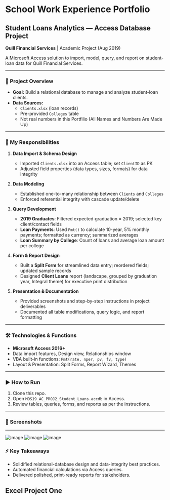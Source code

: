 # School Work Experience Portfolio

## Student Loans Analytics — Access Database Project

**Quill Financial Services** | Academic Project (Aug 2019)

A Microsoft Access solution to import, model, query, and report on student-loan data for Quill Financial Services.

---

### 🚀 Project Overview

- **Goal:** Build a relational database to manage and analyze student-loan clients.
- **Data Sources:**  
  - `Clients.xlsx` (loan records)  
  - Pre-provided `Colleges` table
  - Not real numbers in this Portfilio (All Names and Numbers Are Made Up)

---

### 💼 My Responsibilities

1. **Data Import & Schema Design**  
   - Imported `Clients.xlsx` into an Access table; set `ClientID` as PK  
   - Adjusted field properties (data types, sizes, formats) for data integrity  

2. **Data Modeling**  
   - Established one-to-many relationship between `Clients` and `Colleges`  
   - Enforced referential integrity with cascade update/delete  

3. **Query Development**  
   - **2019 Graduates**: Filtered expected‐graduation = 2019; selected key client/contact fields  
   - **Loan Payments**: Used `Pmt()` to calculate 10-year, 5% monthly payments; formatted as currency; summarized averages  
   - **Loan Summary by College**: Count of loans and average loan amount per college  

4. **Form & Report Design**  
   - Built a **Split Form** for streamlined data entry; reordered fields; updated sample records  
   - Designed **Client Loans** report (landscape, grouped by graduation year, Integral theme) for executive print distribution  

5. **Presentation & Documentation**  
   - Provided screenshots and step-by-step instructions in project deliverables  
   - Documented all table modifications, query logic, and report formatting  

---

### 🛠 Technologies & Functions

- **Microsoft Access 2016+**  
- Data import features, Design view, Relationships window  
- VBA built-in functions: `Pmt(rate, nper, pv, fv, type)`  
- Layout & Presentation: Split Forms, Report Wizard, Themes  

---

### ▶️ How to Run

1. Clone this repo.  
2. Open `MOS19_AC_PROJ2_Student_Loans.accdb` in Access.  
3. Review tables, queries, forms, and reports as per the instructions.  

---

### 📸 Screenshots


---
![image](https://github.com/user-attachments/assets/5a989989-0c80-4973-b9bc-1e742e5cc414)
![image](https://github.com/user-attachments/assets/d6f02c37-f5a2-4259-a67f-bd8bfd6be168)
![image](https://github.com/user-attachments/assets/da3ad0cf-4dbe-4242-8dc1-be32bc25a486)


### ⚡️ Key Takeaways

- Solidified relational-database design and data-integrity best practices.  
- Automated financial calculations via Access queries.  
- Delivered polished, print-ready reports for stakeholders.


## Excel Project One
